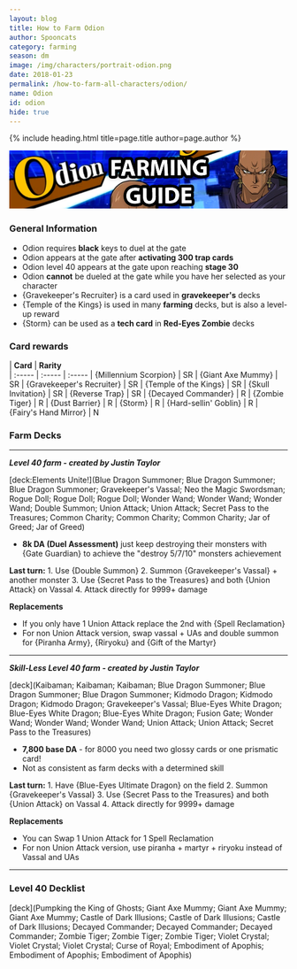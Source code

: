 ```yaml
---
layout: blog
title: How to Farm Odion
author: Spooncats
category: farming
season: dm
image: /img/characters/portrait-odion.png
date: 2018-01-23
permalink: /how-to-farm-all-characters/odion/
name: Odion
id: odion
hide: true
---
```


{% include heading.html title=page.title author=page.author %}

![Odion Banner](/img/content/events/odion.png/)

### General Information
* Odion requires **black** keys to duel at the gate
* Odion appears at the gate after **activating 300 trap cards**
* Odion level 40 appears at the gate upon reaching **stage 30**
* Odion **cannot** be dueled at the gate while you have her selected as your character
* {Gravekeeper's Recruiter} is a card used in **gravekeeper's** decks
* {Temple of the Kings} is used in many **farming** decks, but is also a level-up reward
* {Storm} can be used as a **tech card** in **Red-Eyes Zombie** decks

### Card rewards

| **Card** |  **Rarity**  
| :----- | :----- | :----- 
| {Millennium Scorpion} | SR
| {Giant Axe Mummy} | SR
| {Gravekeeper's Recruiter} | SR
| {Temple of the Kings} | SR
| {Skull Invitation} | SR
| {Reverse Trap} | SR
| {Decayed Commander} | R
| {Zombie Tiger} | R
| {Dust Barrier} | R
| {Storm} | R
| {Hard-sellin' Goblin} | R
| {Fairy's Hand Mirror} | N


### Farm Decks
---
***Level 40 farm - created by Justin Taylor***

[deck:Elements Unite!](Blue Dragon Summoner; Blue Dragon Summoner; Blue Dragon Summoner; Gravekeeper's Vassal; Neo the Magic Swordsman; Rogue Doll; Rogue Doll; Rogue Doll; Wonder Wand; Wonder Wand; Wonder Wand; Double Summon; Union Attack; Union Attack; Secret Pass to the Treasures; Common Charity; Common Charity; Common Charity; Jar of Greed; Jar of Greed)


* **8k DA (Duel Assessment)** just keep destroying their monsters with {Gate Guardian} to achieve the "destroy 5/7/10" monsters achievement

**Last turn:** 
		1. Use {Double Summon}
		2. Summon {Gravekeeper's Vassal} + another monster
		3. Use {Secret Pass to the Treasures} and both {Union Attack} on Vassal 
		4. Attack directly for 9999+ damage
	
**Replacements**
* If you only have 1 Union Attack replace the 2nd with {Spell Reclamation}
* For non Union Attack version, swap vassal + UAs and double summon for {Piranha Army}, {Riryoku} and {Gift of the Martyr}
---
***Skill-Less Level 40 farm - created by Justin Taylor***

[deck](Kaibaman; Kaibaman; Kaibaman; Blue Dragon Summoner; Blue Dragon Summoner; Blue Dragon Summoner; Kidmodo Dragon; Kidmodo Dragon; Kidmodo Dragon; Gravekeeper's Vassal; Blue-Eyes White Dragon; Blue-Eyes White Dragon; Blue-Eyes White Dragon; Fusion Gate; Wonder Wand; Wonder Wand; Wonder Wand; Union Attack; Union Attack; Secret Pass to the Treasures)

* **7,800 base DA** - for 8000 you need two glossy cards or one prismatic card!
* Not as consistent as farm decks with a determined skill

**Last turn:** 
		1. Have {Blue-Eyes Ultimate Dragon} on the field
		2. Summon {Gravekeeper's Vassal} 
		3. Use {Secret Pass to the Treasures} and both {Union Attack} on Vassal 
		4. Attack directly for 9999+ damage
 
**Replacements**
* You can Swap 1 Union Attack for 1 Spell Reclamation
* For non Union Attack version, use piranha + martyr + riryoku instead of Vassal and UAs

---

### Level 40 Decklist

[deck](Pumpking the King of Ghosts; Giant Axe Mummy; Giant Axe Mummy; Giant Axe Mummy; Castle of Dark Illusions; Castle of Dark Illusions; Castle of Dark Illusions; Decayed Commander; Decayed Commander; Decayed Commander; Zombie Tiger; Zombie Tiger; Zombie Tiger; Violet Crystal; Violet Crystal; Violet Crystal; Curse of Royal; Embodiment of Apophis; Embodiment of Apophis; Embodiment of Apophis)
